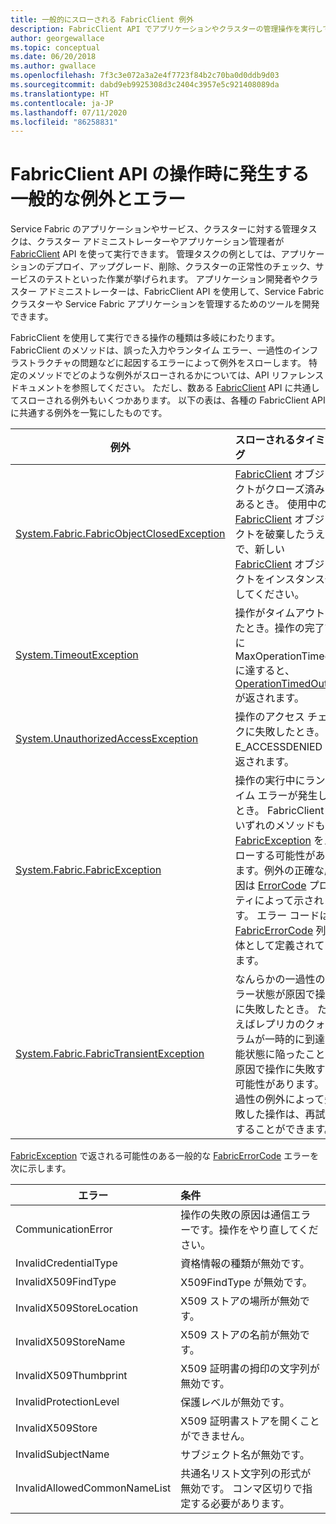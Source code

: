 ```yaml
---
title: 一般的にスローされる FabricClient 例外
description: FabricClient API でアプリケーションやクラスターの管理操作を実行しているときにスローされる可能性のある一般的な例外とエラーについて説明します。
author: georgewallace
ms.topic: conceptual
ms.date: 06/20/2018
ms.author: gwallace
ms.openlocfilehash: 7f3c3e072a3a2e4f7723f84b2c70ba0d0ddb9d03
ms.sourcegitcommit: dabd9eb9925308d3c2404c3957e5c921408089da
ms.translationtype: HT
ms.contentlocale: ja-JP
ms.lasthandoff: 07/11/2020
ms.locfileid: "86258831"
---
```

# <a name="common-exceptions-and-errors-when-working-with-the-fabricclient-apis"></a>FabricClient API の操作時に発生する一般的な例外とエラー
Service Fabric のアプリケーションやサービス、クラスターに対する管理タスクは、クラスター アドミニストレーターやアプリケーション管理者が [FabricClient](/dotnet/api/system.fabric.fabricclient) API を使って実行できます。 管理タスクの例としては、アプリケーションのデプロイ、アップグレード、削除、クラスターの正常性のチェック、サービスのテストといった作業が挙げられます。 アプリケーション開発者やクラスター アドミニストレーターは、FabricClient API を使用して、Service Fabric クラスターや Service Fabric アプリケーションを管理するためのツールを開発できます。

FabricClient を使用して実行できる操作の種類は多岐にわたります。  FabricClient のメソッドは、誤った入力やランタイム エラー、一過性のインフラストラクチャの問題などに起因するエラーによって例外をスローします。  特定のメソッドでどのような例外がスローされるかについては、API リファレンス ドキュメントを参照してください。 ただし、数ある [FabricClient](/dotnet/api/system.fabric.fabricclient) API に共通してスローされる例外もいくつかあります。 以下の表は、各種の FabricClient API に共通する例外を一覧にしたものです。

| 例外 | スローされるタイミング |
| --- |:--- |
| [System.Fabric.FabricObjectClosedException](/dotnet/api/system.fabric.fabricobjectclosedexception) |[FabricClient](/dotnet/api/system.fabric.fabricclient) オブジェクトがクローズ済みであるとき。 使用中の [FabricClient](/dotnet/api/system.fabric.fabricclient) オブジェクトを破棄したうえで、新しい [FabricClient](/dotnet/api/system.fabric.fabricclient) オブジェクトをインスタンス化してください。 |
| [System.TimeoutException](/dotnet/core/api/system.timeoutexception) |操作がタイムアウトしたとき。操作の完了前に MaxOperationTimeout に達すると、[OperationTimedOut](/dotnet/api/system.fabric.fabricerrorcode) が返されます。 |
| [System.UnauthorizedAccessException](/dotnet/core/api/system.unauthorizedaccessexception) |操作のアクセス チェックに失敗したとき。 E_ACCESSDENIED が返されます。 |
| [System.Fabric.FabricException](/dotnet/api/system.fabric.fabricexception) |操作の実行中にランタイム エラーが発生したとき。 FabricClient のいずれのメソッドも、[FabricException](/dotnet/api/system.fabric.fabricexception) をスローする可能性があります。例外の正確な原因は [ErrorCode](/dotnet/api/system.fabric.fabricexception.errorcode) プロパティによって示されます。 エラー コードは、[FabricErrorCode](/dotnet/api/system.fabric.fabricerrorcode) 列挙体として定義されています。 |
| [System.Fabric.FabricTransientException](/dotnet/api/system.fabric.fabrictransientexception) |なんらかの一過性のエラー状態が原因で操作に失敗したとき。 たとえばレプリカのクォーラムが一時的に到達不能状態に陥ったことが原因で操作に失敗する可能性があります。 一過性の例外によって失敗した操作は、再試行することができます。 |

[FabricException](/dotnet/api/system.fabric.fabricexception) で返される可能性のある一般的な [FabricErrorCode](/dotnet/api/system.fabric.fabricerrorcode) エラーを次に示します。

| エラー | 条件 |
| --- |:--- |
| CommunicationError |操作の失敗の原因は通信エラーです。操作をやり直してください。 |
| InvalidCredentialType |資格情報の種類が無効です。 |
| InvalidX509FindType |X509FindType が無効です。 |
| InvalidX509StoreLocation |X509 ストアの場所が無効です。 |
| InvalidX509StoreName |X509 ストアの名前が無効です。 |
| InvalidX509Thumbprint |X509 証明書の拇印の文字列が無効です。 |
| InvalidProtectionLevel |保護レベルが無効です。 |
| InvalidX509Store |X509 証明書ストアを開くことができません。 |
| InvalidSubjectName |サブジェクト名が無効です。 |
| InvalidAllowedCommonNameList |共通名リスト文字列の形式が無効です。 コンマ区切りで指定する必要があります。 |

